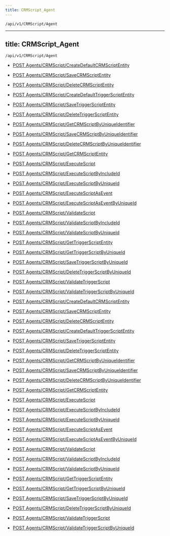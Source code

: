 ```yaml
---
title: CRMScript_Agent
---
```


```http
/api/v1/CRMScript/Agent
```

---

title: CRMScript_Agent
---

```http
/api/v1/CRMScript/Agent
```

* [POST Agents/CRMScript/CreateDefaultCRMScriptEntity](v1CRMScriptAgent_CreateDefaultCRMScriptEntity.md)

* [POST Agents/CRMScript/SaveCRMScriptEntity](v1CRMScriptAgent_SaveCRMScriptEntity.md)

* [POST Agents/CRMScript/DeleteCRMScriptEntity](v1CRMScriptAgent_DeleteCRMScriptEntity.md)

* [POST Agents/CRMScript/CreateDefaultTriggerScriptEntity](v1CRMScriptAgent_CreateDefaultTriggerScriptEntity.md)

* [POST Agents/CRMScript/SaveTriggerScriptEntity](v1CRMScriptAgent_SaveTriggerScriptEntity.md)

* [POST Agents/CRMScript/DeleteTriggerScriptEntity](v1CRMScriptAgent_DeleteTriggerScriptEntity.md)

* [POST Agents/CRMScript/GetCRMScriptByUniqueIdentifier](v1CRMScriptAgent_GetCRMScriptByUniqueIdentifier.md)

* [POST Agents/CRMScript/SaveCRMScriptByUniqueIdentifier](v1CRMScriptAgent_SaveCRMScriptByUniqueIdentifier.md)

* [POST Agents/CRMScript/DeleteCRMScriptByUniqueIdentifier](v1CRMScriptAgent_DeleteCRMScriptByUniqueIdentifier.md)

* [POST Agents/CRMScript/GetCRMScriptEntity](v1CRMScriptAgent_GetCRMScriptEntity.md)

* [POST Agents/CRMScript/ExecuteScript](v1CRMScriptAgent_ExecuteScript.md)

* [POST Agents/CRMScript/ExecuteScriptByIncludeId](v1CRMScriptAgent_ExecuteScriptByIncludeId.md)

* [POST Agents/CRMScript/ExecuteScriptByUniqueId](v1CRMScriptAgent_ExecuteScriptByUniqueId.md)

* [POST Agents/CRMScript/ExecuteScriptAsEvent](v1CRMScriptAgent_ExecuteScriptAsEvent.md)

* [POST Agents/CRMScript/ExecuteScriptAsEventByUniqueId](v1CRMScriptAgent_ExecuteScriptAsEventByUniqueId.md)

* [POST Agents/CRMScript/ValidateScript](v1CRMScriptAgent_ValidateScript.md)

* [POST Agents/CRMScript/ValidateScriptByIncludeId](v1CRMScriptAgent_ValidateScriptByIncludeId.md)

* [POST Agents/CRMScript/ValidateScriptByUniqueId](v1CRMScriptAgent_ValidateScriptByUniqueId.md)

* [POST Agents/CRMScript/GetTriggerScriptEntity](v1CRMScriptAgent_GetTriggerScriptEntity.md)

* [POST Agents/CRMScript/GetTriggerScriptByUniqueId](v1CRMScriptAgent_GetTriggerScriptByUniqueId.md)

* [POST Agents/CRMScript/SaveTriggerScriptByUniqueId](v1CRMScriptAgent_SaveTriggerScriptByUniqueId.md)

* [POST Agents/CRMScript/DeleteTriggerScriptByUniqueId](v1CRMScriptAgent_DeleteTriggerScriptByUniqueId.md)

* [POST Agents/CRMScript/ValidateTriggerScript](v1CRMScriptAgent_ValidateTriggerScript.md)

* [POST Agents/CRMScript/ValidateTriggerScriptByUniqueId](v1CRMScriptAgent_ValidateTriggerScriptByUniqueId.md)

* [POST Agents/CRMScript/CreateDefaultCRMScriptEntity](v1CRMScriptAgent_CreateDefaultCRMScriptEntity.md)

* [POST Agents/CRMScript/SaveCRMScriptEntity](v1CRMScriptAgent_SaveCRMScriptEntity.md)

* [POST Agents/CRMScript/DeleteCRMScriptEntity](v1CRMScriptAgent_DeleteCRMScriptEntity.md)

* [POST Agents/CRMScript/CreateDefaultTriggerScriptEntity](v1CRMScriptAgent_CreateDefaultTriggerScriptEntity.md)

* [POST Agents/CRMScript/SaveTriggerScriptEntity](v1CRMScriptAgent_SaveTriggerScriptEntity.md)

* [POST Agents/CRMScript/DeleteTriggerScriptEntity](v1CRMScriptAgent_DeleteTriggerScriptEntity.md)

* [POST Agents/CRMScript/GetCRMScriptByUniqueIdentifier](v1CRMScriptAgent_GetCRMScriptByUniqueIdentifier.md)

* [POST Agents/CRMScript/SaveCRMScriptByUniqueIdentifier](v1CRMScriptAgent_SaveCRMScriptByUniqueIdentifier.md)

* [POST Agents/CRMScript/DeleteCRMScriptByUniqueIdentifier](v1CRMScriptAgent_DeleteCRMScriptByUniqueIdentifier.md)

* [POST Agents/CRMScript/GetCRMScriptEntity](v1CRMScriptAgent_GetCRMScriptEntity.md)

* [POST Agents/CRMScript/ExecuteScript](v1CRMScriptAgent_ExecuteScript.md)

* [POST Agents/CRMScript/ExecuteScriptByIncludeId](v1CRMScriptAgent_ExecuteScriptByIncludeId.md)

* [POST Agents/CRMScript/ExecuteScriptByUniqueId](v1CRMScriptAgent_ExecuteScriptByUniqueId.md)

* [POST Agents/CRMScript/ExecuteScriptAsEvent](v1CRMScriptAgent_ExecuteScriptAsEvent.md)

* [POST Agents/CRMScript/ExecuteScriptAsEventByUniqueId](v1CRMScriptAgent_ExecuteScriptAsEventByUniqueId.md)

* [POST Agents/CRMScript/ValidateScript](v1CRMScriptAgent_ValidateScript.md)

* [POST Agents/CRMScript/ValidateScriptByIncludeId](v1CRMScriptAgent_ValidateScriptByIncludeId.md)

* [POST Agents/CRMScript/ValidateScriptByUniqueId](v1CRMScriptAgent_ValidateScriptByUniqueId.md)

* [POST Agents/CRMScript/GetTriggerScriptEntity](v1CRMScriptAgent_GetTriggerScriptEntity.md)

* [POST Agents/CRMScript/GetTriggerScriptByUniqueId](v1CRMScriptAgent_GetTriggerScriptByUniqueId.md)

* [POST Agents/CRMScript/SaveTriggerScriptByUniqueId](v1CRMScriptAgent_SaveTriggerScriptByUniqueId.md)

* [POST Agents/CRMScript/DeleteTriggerScriptByUniqueId](v1CRMScriptAgent_DeleteTriggerScriptByUniqueId.md)

* [POST Agents/CRMScript/ValidateTriggerScript](v1CRMScriptAgent_ValidateTriggerScript.md)

* [POST Agents/CRMScript/ValidateTriggerScriptByUniqueId](v1CRMScriptAgent_ValidateTriggerScriptByUniqueId.md)

